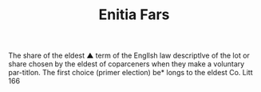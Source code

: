 ---
title: Enitia Fars
letter: E
permalink: "/definitions/bld-enitia-fars.html"
body: The share of the eldest ▲ term of the Engllsh law descriptlve of the lot or
  share chosen by the eldest of coparceners when they make a voluntary par-titlon.
  The first choice (primer election) be* longs to the eldest Co. Litt 166
published_at: '2018-07-07'
source: Black's Law Dictionary 2nd Ed (1910)
layout: post
---